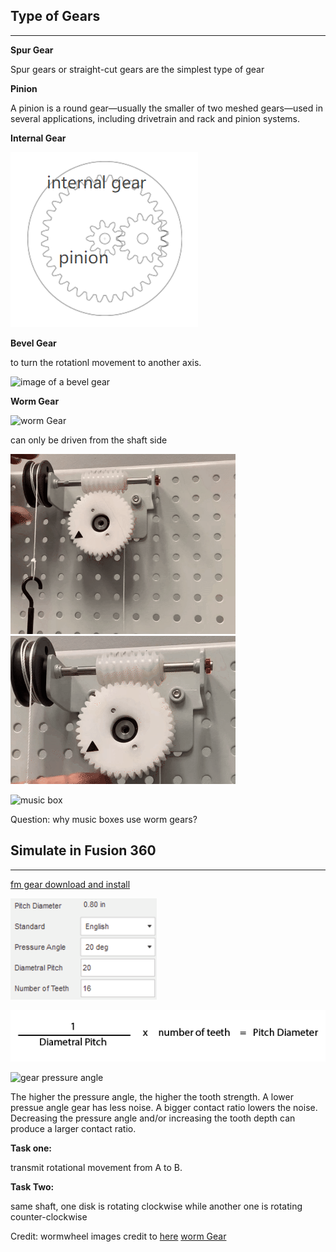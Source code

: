 ## Type of Gears

---

**Spur Gear**

Spur gears or straight-cut gears are the simplest type of gear

**Pinion**

A pinion is a round gear—usually the smaller of two meshed gears—used in several applications, including drivetrain and rack and pinion systems.

**Internal Gear**

![image of an internal gear, called planetary gear for it could create a planet like movement](images/internal_gear.png)

**Bevel Gear**

to turn the rotationl movement to another axis.

![image of a bevel gear](https://iconarchive.com/download/i29990/rob-sanders/gear/bevel-gear.ico)

**Worm Gear**

![worm Gear](https://upload.wikimedia.org/wikipedia/commons/thumb/c/c3/Worm_Gear.gif/220px-Worm_Gear.gif)

can only be driven from the shaft side

![worm gear driven from the right side, it is working](images/wormwheeldriven.gif) 
![driven from the other side it is locked](images/wormwheelnot_driven.gif)

<img src="https://cdn.shopify.com/s/files/1/1381/8321/products/Music-Box_WB2_b205bc79-73a2-4f21-8e89-9d10f0c97eab_700x700.jpg?v=1590153348" alt="music box" width=400>


Question: why music boxes use worm gears?

## Simulate in Fusion 360

---

[fm gear download and install](https://apps.autodesk.com/FUSION/en/Detail/Index?id=6294804001663532834)

![image of fusion gear parameters](images/fusion360/fusion_gear.png)

![image of fusion gear formula](images/fusion360/gear_formula.png)

![gear pressure angle](https://www.grobinc.com/wp-content/uploads/gear-pressure-angle-comparison-14.5%C2%B0-20%C2%B0.png)

The higher the pressure angle, the higher the tooth strength. A lower pressue angle gear has less noise. A bigger contact ratio lowers the noise. Decreasing the pressure angle and/or increasing the tooth depth can produce a larger contact ratio.

**Task one:**

transmit rotational movement from A to B. 

**Task Two:**

same shaft, one disk is rotating clockwise while another one is rotating counter-clockwise


Credit: 
wormwheel images credit to [here](https://youtu.be/pfRFXhXQRgA) [worm Gear](https://upload.wikimedia.org/wikipedia/commons/thumb/c/c3/Worm_Gear.gif/220px-Worm_Gear.gif)